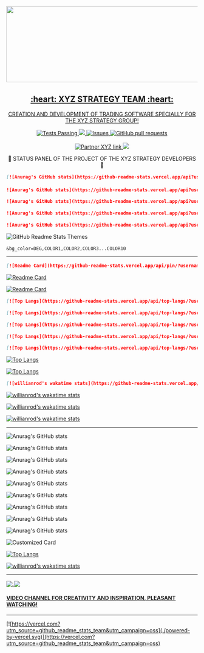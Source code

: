 <p align="center">
<a href="http://xyzcreatorstrategy.ru/"><img src="https://user-images.githubusercontent.com/28340408/143895254-5228883f-5152-48e1-ba13-ba3156fd2fce.gif" width="600" height="200" />
 <h2 align="center"> :heart: XYZ STRATEGY TEAM  :heart:</h2>
 <p align="center">CREATION AND DEVELOPMENT OF TRADING SOFTWARE SPECIALLY FOR THE XYZ STRATEGY GROUP!</p>
</p>
  <p align="center">
    <a href="https://github.com/oleglr/github-readme-stats/actions">
      <img alt="Tests Passing" src="https://github.com/oleglr/github-readme-stats/workflows/Test/badge.svg" />
    </a>
    <a href="https://codecov.io/gh/oleglr/github-readme-stats">
      <img src="https://codecov.io/gh/oleglr/github-readme-stats/branch/master/graph/badge.svg" />
    </a>
    <a href="https://github.com/oleglr/github-readme-stats/issues">
      <img alt="Issues" src="https://img.shields.io/github/issues/oleglr/github-readme-stats?color=0088ff" />
    </a>
    <a href="https://github.com/oleglr/github-readme-stats/pulls">
      <img alt="GitHub pull requests" src="https://img.shields.io/github/issues-pr/oleglr/github-readme-stats?color=0088ff" />
    </a>
    <br />
    <br />
    <a href="https://track.deriv.com/_GNu7pR6ifo50QQMXeD9If2Nd7ZgqdRLk/1/">
<img src="http://xyzcreatorstrategy.ru/img/banners/en001-970x60.jpg" alt="Partner XYZ link "/>
</a>
    <a href="http://uid.me/masterxyz">
      <img src="http://xyzcreatorstrategy.ru/img/lable2.svg"/>
    </a>
  </p>
<p>

 <p align="center">
🚥 STATUS PANEL OF THE PROJECT OF THE XYZ STRATEGY DEVELOPERS 🚥
<p>



```md
[![Anurag's GitHub stats](https://github-readme-stats.vercel.app/api?username=oleglr)](https://github.com/oleglr/github-readme-stats)

![Anurag's GitHub stats](https://github-readme-stats.vercel.app/api?username=oleglr&hide=contribs,prs)
```

```md
![Anurag's GitHub stats](https://github-readme-stats.vercel.app/api?username=oleglr&count_private=true)
```

```md
![Anurag's GitHub stats](https://github-readme-stats.vercel.app/api?username=oleglr&show_icons=true)
```

```md
![Anurag's GitHub stats](https://github-readme-stats.vercel.app/api?username=oleglr&show_icons=true&theme=radical)
```


<img src="https://res.cloudinary.com/oleglr/image/upload/v1595174536/grs-themes_l4ynja.png" alt="GitHub Readme Stats Themes" width="600px"/>

```
&bg_color=DEG,COLOR1,COLOR2,COLOR3...COLOR10
```
---

```md
[![Readme Card](https://github-readme-stats.vercel.app/api/pin/?username=oleglr&repo=github-readme-stats)](https://github.com/oleglr/github-readme-stats)
```


[![Readme Card](https://github-readme-stats.vercel.app/api/pin/?username=oleglr&repo=github-readme-stats)](https://github.com/oleglr/github-readme-stats)


[![Readme Card](https://github-readme-stats.vercel.app/api/pin/?username=oleglr&repo=github-readme-stats&show_owner=true)](https://github.com/oleglr/github-readme-stats)


```md
[![Top Langs](https://github-readme-stats.vercel.app/api/top-langs/?username=oleglr)](https://github.com/oleglr/github-readme-stats)
```

```md
[![Top Langs](https://github-readme-stats.vercel.app/api/top-langs/?username=oleglr&exclude_repo=github-readme-stats,oleglr.github.io)](https://github.com/oleglr/github-readme-stats)
```

```md
[![Top Langs](https://github-readme-stats.vercel.app/api/top-langs/?username=oleglr&hide=javascript,html)](https://github.com/oleglr/github-readme-stats)
```

```md
[![Top Langs](https://github-readme-stats.vercel.app/api/top-langs/?username=oleglr&langs_count=8)](https://github.com/oleglr/github-readme-stats)
```

```md
[![Top Langs](https://github-readme-stats.vercel.app/api/top-langs/?username=oleglr&layout=compact)](https://github.com/oleglr/github-readme-stats)
```


[![Top Langs](https://github-readme-stats.vercel.app/api/top-langs/?username=oleglr)](https://github.com/oleglr/github-readme-stats)


[![Top Langs](https://github-readme-stats.vercel.app/api/top-langs/?username=oleglr&layout=compact)](https://github.com/oleglr/github-readme-stats)


```md
[![willianrod's wakatime stats](https://github-readme-stats.vercel.app/api/wakatime?username=willianrod)](https://github.com/oleglr/github-readme-stats)
```

[![willianrod's wakatime stats](https://github-readme-stats.vercel.app/api/wakatime?username=willianrod)](https://github.com/oleglr/github-readme-stats)

[![willianrod's wakatime stats](https://github-readme-stats.vercel.app/api/wakatime?username=willianrod&hide_progress=true)](https://github.com/oleglr/github-readme-stats)


[![willianrod's wakatime stats](https://github-readme-stats.vercel.app/api/wakatime?username=willianrod&layout=compact)](https://github.com/oleglr/github-readme-stats)

---

![Anurag's GitHub stats](https://github-readme-stats.vercel.app/api?username=oleglr)


![Anurag's GitHub stats](https://github-readme-stats.vercel.app/api?username=oleglr&hide=contribs,issues)


![Anurag's GitHub stats](https://github-readme-stats.vercel.app/api?username=oleglr&hide=issues&show_icons=true)


![Anurag's GitHub stats](https://github-readme-stats.vercel.app/api?username=oleglr&border_color=2e4058)


![Anurag's GitHub stats](https://github-readme-stats.vercel.app/api?username=oleglr&include_all_commits=true)


![Anurag's GitHub stats](https://github-readme-stats.vercel.app/api?username=oleglr&show_icons=true&theme=radical)

![Anurag's GitHub stats](https://github-readme-stats.vercel.app/api?username=oleglr&bg_color=30,e96443,904e95&title_color=fff&text_color=fff)


![Anurag's GitHub stats](https://github-readme-stats.vercel.app/api/?username=oleglr&show_icons=true&title_color=fff&icon_color=79ff97&text_color=9f9f9f&bg_color=151515)


![Anurag's GitHub stats](https://github-readme-stats.vercel.app/api/?username=oleglr&locale=es)


![Customized Card](https://github-readme-stats.vercel.app/api/pin?username=oleglr&repo=github-readme-stats&title_color=fff&icon_color=f9f9f9&text_color=9f9f9f&bg_color=151515)


[![Top Langs](https://github-readme-stats.vercel.app/api/top-langs/?username=oleglr)](https://github.com/oleglr/github-readme-stats)


[![willianrod's wakatime stats](https://github-readme-stats.vercel.app/api/wakatime?username=willianrod)](https://github.com/oleglr/github-readme-stats)

---
<a href="https://github.com/oleglr/github-readme-stats">
  <img align="center" src="https://github-readme-stats.vercel.app/api/pin/?username=oleglr&repo=github-readme-stats" />
</a>
<a href="https://github.com/oleglr/convoychat">
  <img align="center" src="https://github-readme-stats.vercel.app/api/pin/?username=oleglr&repo=convoychat" />
</a>

#### [VIDEO CHANNEL FOR CREATIVITY AND INSPIRATION, PLEASANT WATCHING!](https://www.youtube.com/channel/UCjn8rb4iW1qWb3HVZyBCxwQ)
---

[![https://vercel.com?utm_source=github_readme_stats_team&utm_campaign=oss](./powered-by-vercel.svg)](https://vercel.com?utm_source=github_readme_stats_team&utm_campaign=oss)